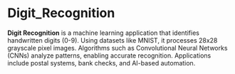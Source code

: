 # Digit_Recognition
**Digit Recognition** is a machine learning application that identifies handwritten digits (0-9). Using datasets like MNIST, it processes 28x28 grayscale pixel images. Algorithms such as Convolutional Neural Networks (CNNs) analyze patterns, enabling accurate recognition. Applications include postal systems, bank checks, and AI-based automation.
